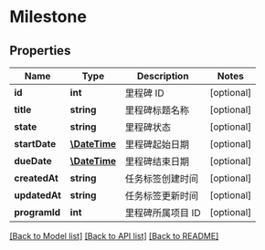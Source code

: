 # Milestone

## Properties

Name | Type | Description | Notes
------------ | ------------- | ------------- | -------------
**id** | **int** | 里程碑 ID | [optional] 
**title** | **string** | 里程碑标题名称 | [optional] 
**state** | **string** | 里程碑状态 | [optional] 
**startDate** | [**\DateTime**](https://www.php.net/class.datetime) | 里程碑起始日期 | [optional] 
**dueDate** | [**\DateTime**](https://www.php.net/class.datetime) | 里程碑结束日期 | [optional] 
**createdAt** | **string** | 任务标签创建时间 | [optional] 
**updatedAt** | **string** | 任务标签更新时间 | [optional] 
**programId** | **int** | 里程碑所属项目 ID | [optional] 

[[Back to Model list]](../../README.md#documentation-for-models) [[Back to API list]](../../README.md#documentation-for-api-endpoints) [[Back to README]](../../README.md)


